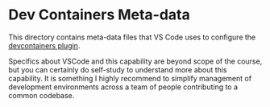 # Dev Containers Meta-data
This directory contains meta-data files that VS Code uses to configure the [devcontainers plugin](https://code.visualstudio.com/docs/devcontainers/containers).  

Specifics about VSCode and this capability are beyond scope of the course, but you can certainly do self-study to understand more about this capability.  It is something I highly recommend to simplify management of development environments across a team of people contributing to a common codebase.